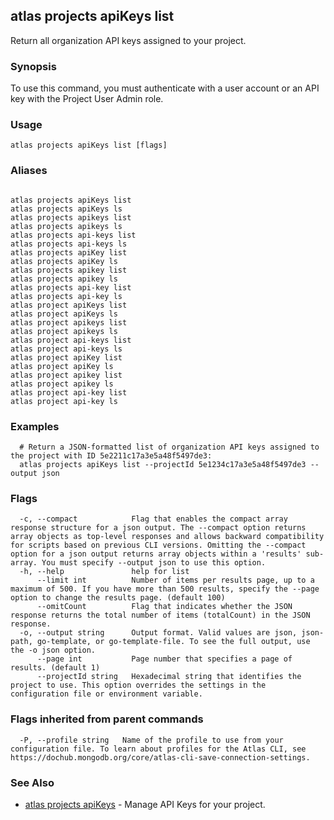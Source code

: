 ## atlas projects apiKeys list

Return all organization API keys assigned to your project.


### Synopsis

To use this command, you must authenticate with a user account or an API key with the Project User Admin role.


### Usage
```
atlas projects apiKeys list [flags]
```

### Aliases
```

atlas projects apiKeys list
atlas projects apiKeys ls
atlas projects apikeys list
atlas projects apikeys ls
atlas projects api-keys list
atlas projects api-keys ls
atlas projects apiKey list
atlas projects apiKey ls
atlas projects apikey list
atlas projects apikey ls
atlas projects api-key list
atlas projects api-key ls
atlas project apiKeys list
atlas project apiKeys ls
atlas project apikeys list
atlas project apikeys ls
atlas project api-keys list
atlas project api-keys ls
atlas project apiKey list
atlas project apiKey ls
atlas project apikey list
atlas project apikey ls
atlas project api-key list
atlas project api-key ls
```

### Examples

```
  # Return a JSON-formatted list of organization API keys assigned to the project with ID 5e2211c17a3e5a48f5497de3:
  atlas projects apiKeys list --projectId 5e1234c17a3e5a48f5497de3 --output json
```


### Flags

```
  -c, --compact            Flag that enables the compact array response structure for a json output. The --compact option returns array objects as top-level responses and allows backward compatibility for scripts based on previous CLI versions. Omitting the --compact option for a json output returns array objects within a 'results' sub-array. You must specify --output json to use this option.
  -h, --help               help for list
      --limit int          Number of items per results page, up to a maximum of 500. If you have more than 500 results, specify the --page option to change the results page. (default 100)
      --omitCount          Flag that indicates whether the JSON response returns the total number of items (totalCount) in the JSON response.
  -o, --output string      Output format. Valid values are json, json-path, go-template, or go-template-file. To see the full output, use the -o json option.
      --page int           Page number that specifies a page of results. (default 1)
      --projectId string   Hexadecimal string that identifies the project to use. This option overrides the settings in the configuration file or environment variable.

```


### Flags inherited from parent commands

```
  -P, --profile string   Name of the profile to use from your configuration file. To learn about profiles for the Atlas CLI, see https://dochub.mongodb.org/core/atlas-cli-save-connection-settings.

```

### See Also


* [atlas projects apiKeys](atlas_projects_apiKeys.md)	- Manage API Keys for your project.



